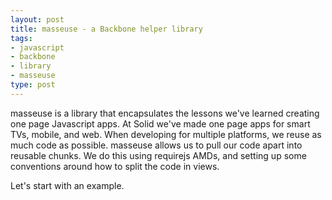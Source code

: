 ```yaml
---
layout: post
title: masseuse - a Backbone helper library
tags:
- javascript
- backbone
- library
- masseuse
type: post
---
```

masseuse is a library that encapsulates the lessons we've learned creating one page Javascript apps. At Solid we've made
one page apps for smart TVs, mobile, and web. When developing for multiple platforms, we reuse as much code as possible.
masseuse allows us to pull our code apart into reusable chunks. We do this using requirejs AMDs, and setting up some
conventions around how to split the code in views.

Let's start with an example.

